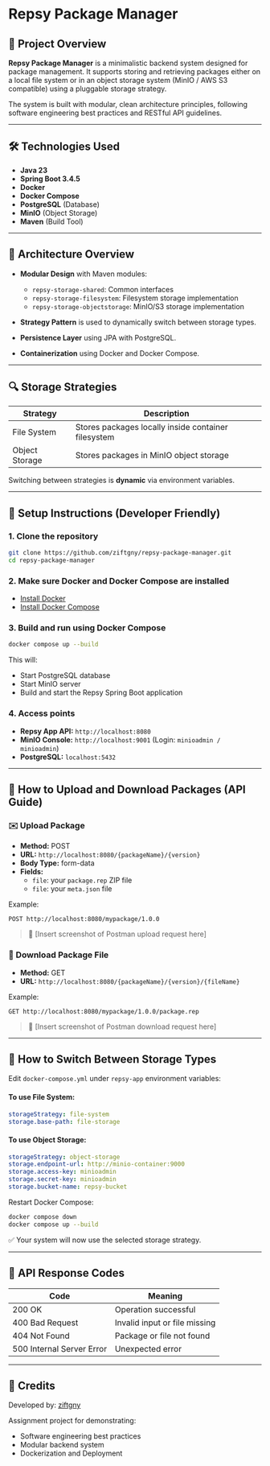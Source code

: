 
# Repsy Package Manager

## 📄 Project Overview

**Repsy Package Manager** is a minimalistic backend system designed for package management. It supports storing and retrieving packages either on a local file system or in an object storage system (MinIO / AWS S3 compatible) using a pluggable storage strategy.

The system is built with modular, clean architecture principles, following software engineering best practices and RESTful API guidelines.

---

## 🛠️ Technologies Used

- **Java 23**
- **Spring Boot 3.4.5**
- **Docker**
- **Docker Compose**
- **PostgreSQL** (Database)
- **MinIO** (Object Storage)
- **Maven** (Build Tool)

---

## 🔢 Architecture Overview

- **Modular Design** with Maven modules:
  - `repsy-storage-shared`: Common interfaces
  - `repsy-storage-filesystem`: Filesystem storage implementation
  - `repsy-storage-objectstorage`: MinIO/S3 storage implementation

- **Strategy Pattern** is used to dynamically switch between storage types.
- **Persistence Layer** using JPA with PostgreSQL.
- **Containerization** using Docker and Docker Compose.

---

## 🔍 Storage Strategies

| Strategy       | Description                                         |
| -------------- | --------------------------------------------------- |
| File System    | Stores packages locally inside container filesystem |
| Object Storage | Stores packages in MinIO object storage             |

Switching between strategies is **dynamic** via environment variables.

---

## 📅 Setup Instructions (Developer Friendly)

### 1. Clone the repository

```bash
git clone https://github.com/ziftgny/repsy-package-manager.git
cd repsy-package-manager
```

### 2. Make sure Docker and Docker Compose are installed

- [Install Docker](https://docs.docker.com/get-docker/)
- [Install Docker Compose](https://docs.docker.com/compose/install/)

### 3. Build and run using Docker Compose

```bash
docker compose up --build
```

This will:
- Start PostgreSQL database
- Start MinIO server
- Build and start the Repsy Spring Boot application

### 4. Access points

- **Repsy App API:** `http://localhost:8080`
- **MinIO Console:** `http://localhost:9001` (Login: `minioadmin / minioadmin`)
- **PostgreSQL:** `localhost:5432`

---

## 🔢 How to Upload and Download Packages (API Guide)

### ✉️ Upload Package

- **Method:** POST
- **URL:** `http://localhost:8080/{packageName}/{version}`
- **Body Type:** form-data
- **Fields:**
  - `file`: your `package.rep` ZIP file
  - `file`: your `meta.json` file

Example:

```
POST http://localhost:8080/mypackage/1.0.0
```

> 🔧 [Insert screenshot of Postman upload request here]

### 🔢 Download Package File

- **Method:** GET
- **URL:** `http://localhost:8080/{packageName}/{version}/{fileName}`

Example:

```
GET http://localhost:8080/mypackage/1.0.0/package.rep
```

> 🔧 [Insert screenshot of Postman download request here]

---

## 📝 How to Switch Between Storage Types

Edit `docker-compose.yml` under `repsy-app` environment variables:

#### To use File System:

```yaml
storageStrategy: file-system
storage.base-path: file-storage
```

#### To use Object Storage:

```yaml
storageStrategy: object-storage
storage.endpoint-url: http://minio-container:9000
storage.access-key: minioadmin
storage.secret-key: minioadmin
storage.bucket-name: repsy-bucket
```

Restart Docker Compose:

```bash
docker compose down
docker compose up --build
```

✅ Your system will now use the selected storage strategy.

---

## 📢 API Response Codes

| Code                      | Meaning                       |
| ------------------------- | ----------------------------- |
| 200 OK                    | Operation successful          |
| 400 Bad Request           | Invalid input or file missing |
| 404 Not Found             | Package or file not found     |
| 500 Internal Server Error | Unexpected error              |

---

## 👥 Credits

Developed by: [ziftgny](https://github.com/ziftgny)

Assignment project for demonstrating:
- Software engineering best practices
- Modular backend system
- Dockerization and Deployment
